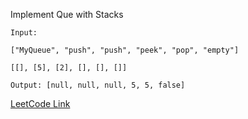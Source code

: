 Implement Que with Stacks

```
Input:

["MyQueue", "push", "push", "peek", "pop", "empty"]

[[], [5], [2], [], [], []]

Output: [null, null, null, 5, 5, false]
```

[LeetCode Link](https://leetcode.com/problems/minimum-remove-to-make-valid-parentheses/)
